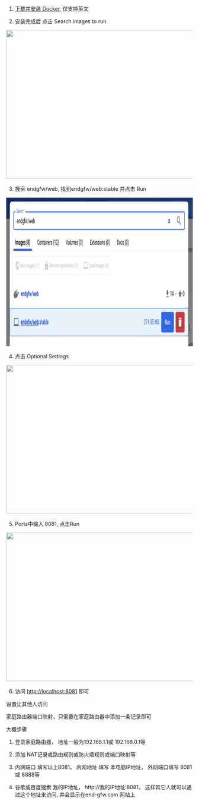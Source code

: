 

1. [下载并安装 Docker](https://www.docker.com/products/docker-desktop/), 仅支持英文

2. 安装完成后 点击 Search images to run

<img src='https://github.com/hello-world-1989/temp/blob/main/docker/step1.png' width='800' height='400' />

3.  搜索 endgfw/web, 找到endgfw/web:stable 并点击 Run

<img src='https://github.com/hello-world-1989/temp/blob/main/docker/step2.png' width='800' height='400' />

4.  点击 Optional Settings

<img src='https://github.com/hello-world-1989/temp/blob/main/docker/step3.png' width='800' height='400' />

5.  Ports中输入 8081, 点击Run

<img src='https://github.com/hello-world-1989/temp/blob/main/docker/step4.png' width='800' height='400' />

6. 访问 [http://localhost:8081](http://localhost:8081) 即可

设置让其他人访问

家庭路由器端口映射，只需要在家庭路由器中添加一条记录即可

大概步骤

1. 登录家庭路由器， 地址一般为192.168.1.1或 192.168.0.1等

2. 添加 NAT记录或路由规则或防火墙规则或端口映射等

3. 内网端口 填写以上8081， 内网地址 填写 本电脑IP地址， 外网端口填写 8081或 8888等

4. 谷歌或百度搜索 我的IP地址， http://我的IP地址:8081， 这样其它人就可以通过这个地址来访问, 并会显示在end-gfw.com 网站上
